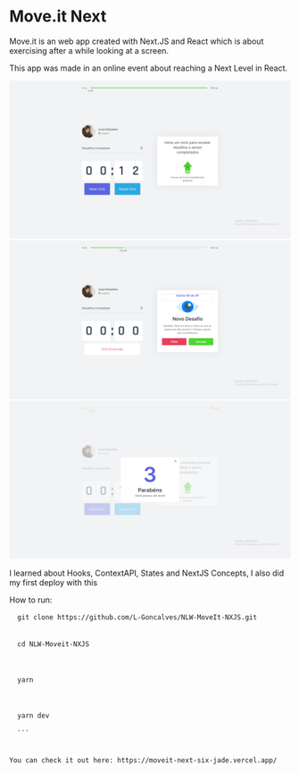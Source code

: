 # Move.it Next

Move.it is an web app created with Next.JS and React which is about exercising after a while looking at a screen.

This app was made in an online event about reaching a Next Level in React.



<img src="/readme-img/image.png" >

<img src="/readme-img/challenge.png" >

<img src="/readme-img/level-up.png" >
    
     
I learned about Hooks, ContextAPI, States and NextJS Concepts, I also did my first deploy with this


How to run:
  ```
    git clone https://github.com/L-Goncalves/NLW-MoveIt-NXJS.git


    cd NLW-Moveit-NXJS

  
 
    yarn

  
 
    yarn dev
 
    ```


You can check it out here: https://moveit-next-six-jade.vercel.app/
